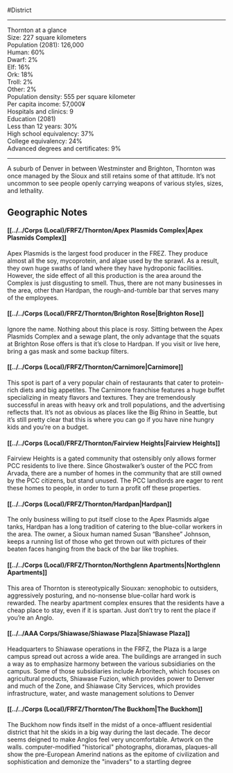 #District 

---
Thornton at a glance  
Size: 227 square kilometers  
Population (2081): 126,000  
Human: 60%  
Dwarf: 2%  
Elf: 16%  
Ork: 18%  
Troll: 2%  
Other: 2%  
Population density: 555 per square kilometer  
Per capita income: 57,000¥  
Hospitals and clinics: 9  
Education (2081)  
Less than 12 years: 30%  
High school equivalency: 37%  
College equivalency: 24%  
Advanced degrees and certificates: 9%

---
A suburb of Denver in between Westminster and Brighton, Thornton was once managed by the Sioux and still retains some of that attitude. It’s not uncommon to see people openly carrying weapons of various styles, sizes, and lethality.

## Geographic Notes
#### [[../../Corps (Local)/FRFZ/Thornton/Apex Plasmids Complex|Apex Plasmids Complex]]
Apex Plasmids is the largest food producer in the FREZ. They produce almost all the soy, mycoprotein, and algae used by the sprawl. As a result, they own huge swaths of land where they have hydroponic facilities. However, the side effect of all this production is the area around the Complex is just disgusting to smell. Thus, there are not many businesses in the area, other than Hardpan, the rough-and-tumble bar that serves many of the employees.

#### [[../../Corps (Local)/FRFZ/Thornton/Brighton Rose|Brighton Rose]]
Ignore the name. Nothing about this place is rosy. Sitting between the Apex Plasmids Complex and a sewage plant, the only advantage that the squats at Brighton Rose offers is that it’s close to Hardpan. If you visit or live here, bring a gas mask and some backup filters.

#### [[../../Corps (Local)/FRFZ/Thornton/Carnimore|Carnimore]]
This spot is part of a very popular chain of restaurants that cater to protein-rich diets and big appetites. The Carnimore franchise features a huge buffet specializing in meaty flavors and textures. They are tremendously successful in areas with heavy ork and troll populations, and the advertising reflects that. It’s not as obvious as places like the Big Rhino in Seattle, but it’s still pretty clear that this is where you can go if you have nine hungry kids and you’re on a budget. 

#### [[../../Corps (Local)/FRFZ/Thornton/Fairview Heights|Fairview Heights]]
Fairview Heights is a gated community that ostensibly only allows former PCC residents to live there. Since Ghostwalker’s ouster of the PCC from Arvada, there are a number of homes in the community that are still owned by the PCC citizens, but stand unused. The PCC landlords are eager to rent these homes to people, in order to turn a profit off these properties.

#### [[../../Corps (Local)/FRFZ/Thornton/Hardpan|Hardpan]]
The only business willing to put itself close to the Apex Plasmids algae tanks, Hardpan has a long tradition of catering to the blue-collar workers in the area. The owner, a Sioux human named Susan “Banshee” Johnson, keeps a running list of those who get thrown out with pictures of their beaten faces hanging from the back of the bar like trophies.  

#### [[../../Corps (Local)/FRFZ/Thornton/Northglenn Apartments|Northglenn Apartments]]
This area of Thornton is stereotypically Siouxan: xenophobic to outsiders, aggressively posturing, and no-nonsense blue-collar hard work is rewarded. The nearby apartment complex ensures that the residents have a cheap place to stay, even if it is spartan. Just don’t try to rent the place if you’re an Anglo.

#### [[../../AAA Corps/Shiawase/Shiawase Plaza|Shiawase Plaza]]
Headquarters to Shiawase operations in the FRFZ, the Plaza is a large campus spread out across a wide area. The buildings are arranged in such a way as to emphasize harmony between the various subsidiaries on the campus. Some of those subsidiaries include Arboritech, which focuses on agricultural products, Shiawase Fuzion, which provides power to Denver and much of the Zone, and Shiawase City Services, which provides infrastructure, water, and waste management solutions to Denver

#### [[../../Corps (Local)/FRFZ/Thornton/The Buckhom|The Buckhom]]
The Buckhom now finds itself in the midst of a once-affluent residential district that hit the skids in a big way during the last decade. The decor seems deigned to make Anglos feel very uncomfortable. Artwork on the walls. computer-modified "historical" photographs, dioramas, plaques-all show the pre-European Amerind nations as the epitome of civilization and sophistication and demonize the "invaders" to a startling degree